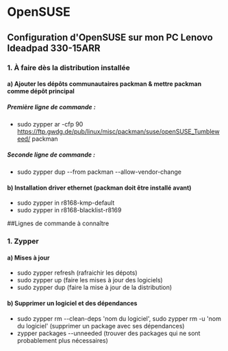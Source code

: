# OpenSUSE
## Configuration d'OpenSUSE sur mon PC Lenovo Ideadpad 330-15ARR

### 1. À faire dès la distribution installée
#### a) Ajouter les dépôts communautaires packman & mettre packman comme dépôt principal
##### Première ligne de commande : 
* sudo zypper ar -cfp 90 https://ftp.gwdg.de/pub/linux/misc/packman/suse/openSUSE_Tumbleweed/ packman
##### Seconde ligne de commande : 
* sudo zypper dup --from packman --allow-vendor-change

#### b) Installation driver ethernet (packman doit être installé avant)
* sudo zypper in r8168-kmp-default
* sudo zypper in r8168-blacklist-r8169

##Lignes de commande à connaître
### 1. Zypper
#### a) Mises à jour
* sudo zypper refresh (rafraichir les dépots)
* sudo zypper up (faire les mises à jour des logiciels)
* sudo zypper dup (faire la mise à jour de la distribution)

#### b) Supprimer un logiciel et des dépendances
* sudo zypper rm --clean-deps 'nom du logiciel', sudo zypper rm -u 'nom du logiciel' (supprimer un package avec ses dépendances)
* zypper packages --unneeded (trouver des packages qui ne sont probablement plus nécessaires)
